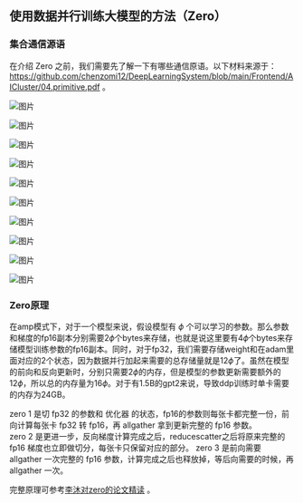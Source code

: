 ## 使用数据并行训练大模型的方法（Zero）

### 集合通信源语

在介绍 Zero 之前，我们需要先了解一下有哪些通信原语。以下材料来源于：https://github.com/chenzomi12/DeepLearningSystem/blob/main/Frontend/AICluster/04.primitive.pdf 。

![图片](https://user-images.githubusercontent.com/35585791/230802924-81fe214a-5c5f-4f82-b516-87e43e25410d.png)

![图片](https://user-images.githubusercontent.com/35585791/230802951-11a65018-e309-4e38-a3a5-a18068fe71ab.png)

![图片](https://user-images.githubusercontent.com/35585791/230803047-8b2f7dd8-3e03-4ec3-8225-4f3eb102a9dd.png)

![图片](https://user-images.githubusercontent.com/35585791/230803065-c8acd8db-3c54-4d58-9ce7-d5ad55caebc8.png)

![图片](https://user-images.githubusercontent.com/35585791/230803092-7f46603f-d349-4730-bfe1-ce81119ed2dc.png)


![图片](https://user-images.githubusercontent.com/35585791/230803125-e049a85e-b147-40e5-841d-f9ac77e6001b.png)

![图片](https://user-images.githubusercontent.com/35585791/230803177-e417aec6-b85b-4a5b-b168-225b51c0cb97.png)

![图片](https://user-images.githubusercontent.com/35585791/230803216-3a86252f-6fa6-4bb5-8ffd-70bdf531a38b.png)

![图片](https://user-images.githubusercontent.com/35585791/230803250-15a1cc17-ce2c-4156-87d3-f5e5c7ba41fc.png)

![图片](https://user-images.githubusercontent.com/35585791/230803290-d3d1c7ec-0b8b-4c3c-a603-d0b15766077b.png)

### Zero原理

在amp模式下，对于一个模型来说，假设模型有 $\phi$ 个可以学习的参数。那么参数和梯度的fp16副本分别需要$2\phi$个bytes来存储，也就是说这里要有$4\phi$个bytes来存储模型训练参数的fp16副本。同时，对于fp32，我们需要存储weight和在adam里面对应的2个状态，因为数据并行加起来需要的总存储量就是$12\phi$了。虽然在模型的前向和反向更新时，分别只需要$2\phi$的内存，但是模型的参数更新需要额外的$12\phi$，所以总的内存量为$16\phi$。对于有1.5B的gpt2来说，导致ddp训练时单卡需要的内存为24GB。


zero 1 是切 fp32 的参数和 优化器 的状态，fp16的参数则每张卡都完整一份，前向计算每张卡 fp32 转 fp16，再 allgather 拿到更新完整的 fp16 参数。  
zero 2 是更进一步，反向梯度计算完成之后，reducescatter之后将原来完整的 fp16 梯度也立即做切分，每张卡只保留对应的部分。
zero 3 是前向需要 allgather 一次完整的 fp16 参数，计算完成之后也释放掉，等后向需要的时候，再 allgather 一次。

完整原理可参考[李沐对zero的论文精读](https://www.bilibili.com/video/BV1tY411g7ZT/?spm_id_from=333.788&vd_source=4dffb0fbabed4311f4318e8c6d253a10) 。


